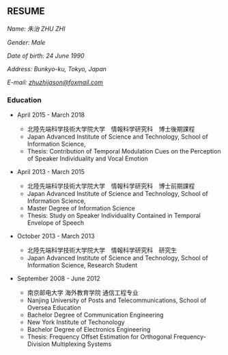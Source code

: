 ## RESUME

*Name: 朱治 ZHU ZHI*

*Gender: Male*

*Date of birth: 24 June 1990*

*Address: Bunkyo-ku, Tokyo, Japan*

*E-mail: zhuzhijason@foxmail.com*

### Education

- April 2015 - March 2018
  - 北陸先端科学技術大学院大学　情報科学研究科　博士後期課程
  - Japan Advanced Institute of Science and Technology, School of Information Science, 
  - Thesis: Contribution of Temporal Modulation Cues on the Perception of Speaker Individuality and Vocal Emotion

- April 2013 - March 2015
  - 北陸先端科学技術大学院大学　情報科学研究科　博士前期課程
  - Japan Advanced Institute of Science and Technology, School of Information Science,
  - Master Degree of Information Science
  - Thesis: Study on Speaker Individuality Contained in Temporal Envelope of Speech

- October 2013 - March 2013
  - 北陸先端科学技術大学院大学　情報科学研究科　研究生
  - Japan Advanced Institute of Science and Technology, School of Information Science, Research Student

- September 2008 - June 2012
  - 南京邮电大学 海外教育学院 通信工程专业
  - Nanjing University of Posts and Telecommunications, School of Oversea Education
  - Bachelor Degree of Communication Engineering
  - New York Institute of Techonology
  - Bachelor Degree of Electronics Engineering
  - Thesis: Frequency Offset Estimation for Orthogonal Frequency-Division Multiplexing Systems

